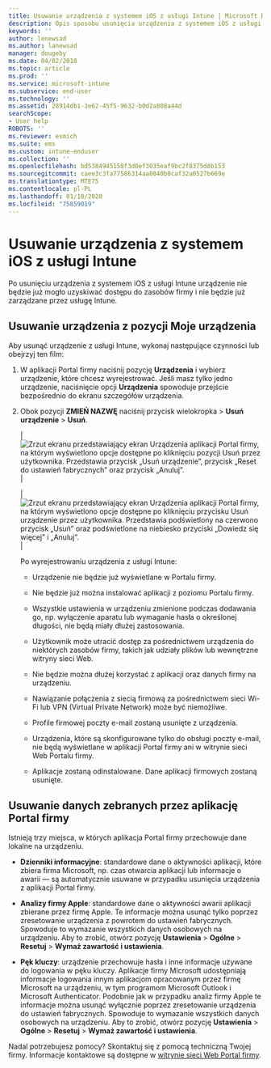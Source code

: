 ```yaml
---
title: Usuwanie urządzenia z systemem iOS z usługi Intune | Microsoft Docs
description: Opis sposobu usunięcia urządzenia z systemem iOS z usługi Intune
keywords: ''
author: lenewsad
ms.author: lanewsad
manager: dougeby
ms.date: 04/02/2018
ms.topic: article
ms.prod: ''
ms.service: microsoft-intune
ms.subservice: end-user
ms.technology: ''
ms.assetid: 28914db1-3e62-45f5-9632-b0d2a808a44d
searchScope:
- User help
ROBOTS: ''
ms.reviewer: esmich
ms.suite: ems
ms.custom: intune-enduser
ms.collection: ''
ms.openlocfilehash: bd5384945158f3d0ef3035eaf9bc2f8375d8b153
ms.sourcegitcommit: caee3c3fa77586314aa8040b0caf32a0527b669e
ms.translationtype: MTE75
ms.contentlocale: pl-PL
ms.lasthandoff: 01/10/2020
ms.locfileid: "75859019"
---
```

# <a name="remove-your-ios-device-from-intune"></a>Usuwanie urządzenia z systemem iOS z usługi Intune

Po usunięciu urządzenia z systemem iOS z usługi Intune urządzenie nie będzie już mogło uzyskiwać dostępu do zasobów firmy i nie będzie już zarządzane przez usługę Intune.


## <a name="removing-the-device-from-my-devices"></a>Usuwanie urządzenia z pozycji Moje urządzenia

Aby usunąć urządzenie z usługi Intune, wykonaj następujące czynności lub obejrzyj ten film:


1. W aplikacji Portal firmy naciśnij pozycję **Urządzenia** i wybierz urządzenie, które chcesz wyrejestrować. Jeśli masz tylko jedno urządzenie, naciśnięcie opcji **Urządzenia** spowoduje przejście bezpośrednio do ekranu szczegółów urządzenia.

2. Obok pozycji **ZMIEŃ NAZWĘ** naciśnij przycisk wielokropka > **Usuń urządzenie** > **Usuń**.  

    |![Zrzut ekranu przedstawiający ekran Urządzenia aplikacji Portal firmy, na którym wyświetlono opcje dostępne po kliknięciu pozycji Usuń przez użytkownika. Przedstawia przycisk „Usuń urządzenie”, przycisk „Reset do ustawień fabrycznych” oraz przycisk „Anuluj”.](/intune-user-help/media/cp_ios_unenroll_after_1804_001.png)|

    |![Zrzut ekranu przedstawiający ekran Urządzenia aplikacji Portal firmy, na którym wyświetlono opcje dostępne po kliknięciu przycisku Usuń urządzenie przez użytkownika. Przedstawia podświetlony na czerwono przycisk „Usuń” oraz podświetlone na niebiesko przyciski „Dowiedz się więcej” i „Anuluj”.](/intune-user-help/media/cp_ios_unenroll_after_1804_002.png)|


    Po wyrejestrowaniu urządzenia z usługi Intune:

    - Urządzenie nie będzie już wyświetlane w Portalu firmy.

    - Nie będzie już można instalować aplikacji z poziomu Portalu firmy.

    - Wszystkie ustawienia w urządzeniu zmienione podczas dodawania go, np. wyłączenie aparatu lub wymaganie hasła o określonej długości, nie będą miały dłużej zastosowania.

    - Użytkownik może utracić dostęp za pośrednictwem urządzenia do niektórych zasobów firmy, takich jak udziały plików lub wewnętrzne witryny sieci Web.

    - Nie będzie można dłużej korzystać z aplikacji oraz danych firmy na urządzeniu.

    - Nawiązanie połączenia z siecią firmową za pośrednictwem sieci Wi-Fi lub VPN (Virtual Private Network) może być niemożliwe.

    - Profile firmowej poczty e-mail zostaną usunięte z urządzenia.

    - Urządzenia, które są skonfigurowane tylko do obsługi poczty e-mail, nie będą wyświetlane w aplikacji Portal firmy ani w witrynie sieci Web Portalu firmy.

    - Aplikacje zostaną odinstalowane. Dane aplikacji firmowych zostaną usunięte.

## <a name="removing-data-collected-by-the-company-portal-app"></a>Usuwanie danych zebranych przez aplikację Portal firmy

Istnieją trzy miejsca, w których aplikacja Portal firmy przechowuje dane lokalne na urządzeniu.

- **Dzienniki informacyjne**: standardowe dane o aktywności aplikacji, które zbiera firma Microsoft, np. czas otwarcia aplikacji lub informacje o awarii — są automatycznie usuwane w przypadku usunięcia urządzenia z aplikacji Portal firmy.

- **Analizy firmy Apple**: standardowe dane o aktywności awarii aplikacji zbierane przez firmę Apple. Te informacje można usunąć tylko poprzez zresetowanie urządzenia z powrotem do ustawień fabrycznych. Spowoduje to wymazanie wszystkich danych osobowych na urządzeniu. Aby to zrobić, otwórz pozycję **Ustawienia** > **Ogólne** > **Resetuj** > **Wymaż zawartość i ustawienia**.

- **Pęk kluczy**: urządzenie przechowuje hasła i inne informacje używane do logowania w pęku kluczy. Aplikacje firmy Microsoft udostępniają informacje logowania innym aplikacjom opracowanym przez firmę Microsoft na urządzeniu, w tym programom Microsoft Outlook i Microsoft Authenticator. Podobnie jak w przypadku analiz firmy Apple te informacje można usunąć wyłącznie poprzez zresetowanie urządzenia do ustawień fabrycznych. Spowoduje to wymazanie wszystkich danych osobowych na urządzeniu. Aby to zrobić, otwórz pozycję **Ustawienia** > **Ogólne** > **Resetuj** > **Wymaż zawartość i ustawienia**.


Nadal potrzebujesz pomocy? Skontaktuj się z pomocą techniczną Twojej firmy. Informacje kontaktowe są dostępne w [witrynie sieci Web Portal firmy](https://go.microsoft.com/fwlink/?linkid=2010980).
